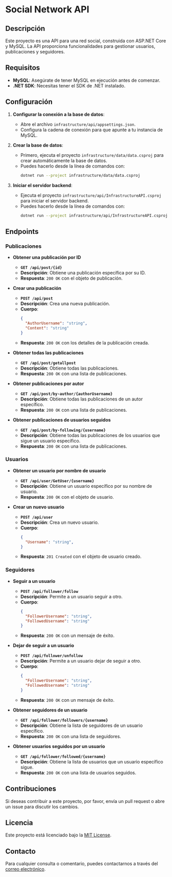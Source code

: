 # Social Network API

## Descripción

Este proyecto es una API para una red social, construida con ASP.NET Core y MySQL. La API proporciona funcionalidades para gestionar usuarios, publicaciones y seguidores.

## Requisitos

- **MySQL**: Asegúrate de tener MySQL en ejecución antes de comenzar.
- **.NET SDK**: Necesitas tener el SDK de .NET instalado.

## Configuración

1. **Configurar la conexión a la base de datos**:
   - Abre el archivo `infrastructure/api/appsettings.json`.
   - Configura la cadena de conexión para que apunte a tu instancia de MySQL.

2. **Crear la base de datos**:
   - Primero, ejecuta el proyecto `infrastructure/data/data.csproj` para crear automáticamente la base de datos.
   - Puedes hacerlo desde la línea de comandos con:
     ```bash
     dotnet run --project infrastructure/data/data.csproj
     ```

3. **Iniciar el servidor backend**:
   - Ejecuta el proyecto `infrastructure/api/InfrastructureAPI.csproj` para iniciar el servidor backend.
   - Puedes hacerlo desde la línea de comandos con:
     ```bash
     dotnet run --project infrastructure/api/InfrastructureAPI.csproj
     ```

## Endpoints

### Publicaciones

- **Obtener una publicación por ID**
  - **`GET /api/post/{id}`**
  - **Descripción**: Obtiene una publicación específica por su ID.
  - **Respuesta**: `200 OK` con el objeto de publicación.

- **Crear una publicación**
  - **`POST /api/post`**
  - **Descripción**: Crea una nueva publicación.
  - **Cuerpo**: 
    ```json
    {
      "AuthorUsername": "string",
      "Content": "string"
    }
    ```
  - **Respuesta**: `200 OK` con los detalles de la publicación creada.

- **Obtener todas las publicaciones**
  - **`GET /api/post/getallpost`**
  - **Descripción**: Obtiene todas las publicaciones.
  - **Respuesta**: `200 OK` con una lista de publicaciones.

- **Obtener publicaciones por autor**
  - **`GET /api/post/by-author/{authorUsername}`**
  - **Descripción**: Obtiene todas las publicaciones de un autor específico.
  - **Respuesta**: `200 OK` con una lista de publicaciones.

- **Obtener publicaciones de usuarios seguidos**
  - **`GET /api/post/by-following/{username}`**
  - **Descripción**: Obtiene todas las publicaciones de los usuarios que sigue un usuario específico.
  - **Respuesta**: `200 OK` con una lista de publicaciones.

### Usuarios

- **Obtener un usuario por nombre de usuario**
  - **`GET /api/user/GetUser/{username}`**
  - **Descripción**: Obtiene un usuario específico por su nombre de usuario.
  - **Respuesta**: `200 OK` con el objeto de usuario.

- **Crear un nuevo usuario**
  - **`POST /api/user`**
  - **Descripción**: Crea un nuevo usuario.
  - **Cuerpo**:
    ```json
    {
      "Username": "string",
    }
    ```
  - **Respuesta**: `201 Created` con el objeto de usuario creado.

### Seguidores

- **Seguir a un usuario**
  - **`POST /api/follower/follow`**
  - **Descripción**: Permite a un usuario seguir a otro.
  - **Cuerpo**:
    ```json
    {
      "FollowerUsername": "string",
      "FollowedUsername": "string"
    }
    ```
  - **Respuesta**: `200 OK` con un mensaje de éxito.

- **Dejar de seguir a un usuario**
  - **`POST /api/follower/unfollow`**
  - **Descripción**: Permite a un usuario dejar de seguir a otro.
  - **Cuerpo**:
    ```json
    {
      "FollowerUsername": "string",
      "FollowedUsername": "string"
    }
    ```
  - **Respuesta**: `200 OK` con un mensaje de éxito.

- **Obtener seguidores de un usuario**
  - **`GET /api/follower/followers/{username}`**
  - **Descripción**: Obtiene la lista de seguidores de un usuario específico.
  - **Respuesta**: `200 OK` con una lista de seguidores.

- **Obtener usuarios seguidos por un usuario**
  - **`GET /api/follower/followed/{username}`**
  - **Descripción**: Obtiene la lista de usuarios que un usuario específico sigue.
  - **Respuesta**: `200 OK` con una lista de usuarios seguidos.

## Contribuciones

Si deseas contribuir a este proyecto, por favor, envía un pull request o abre un issue para discutir los cambios.

## Licencia

Este proyecto está licenciado bajo la [MIT License](LICENSE).

## Contacto

Para cualquier consulta o comentario, puedes contactarnos a través del [correo electrónico](mailto:andresmg0709@gmail.com).

